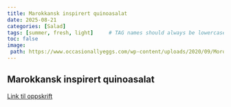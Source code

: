 ```yaml
---
title: Marokkansk inspirert quinoasalat
date: 2025-08-21
categories: [Salad]
tags: [summer, fresh, light]     # TAG names should always be lowercase
toc: false
image:
 path: https://www.occasionallyeggs.com/wp-content/uploads/2020/09/Moroccan-Quinoa-Salad-3.jpg
---
```


## Marokkansk inspirert quinoasalat

[Link til oppskrift](https://www.occasionallyeggs.com/moroccan-quinoa-carrot-and-chickpea-salad/#recipe)
